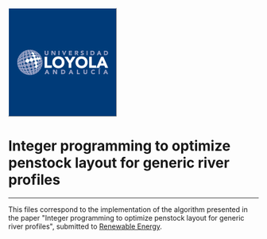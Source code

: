 ![Loyola Logo](https://github.com/atapiaco/PenstockOptimizer/blob/master/logo.png)

# Integer programming to optimize penstock layout for generic river profiles
---
This files correspond to the implementation of the algorithm presented in the paper "Integer programming to optimize penstock layout for generic river profiles", submitted to [Renewable Energy](https://www.journals.elsevier.com/renewable-energy).


